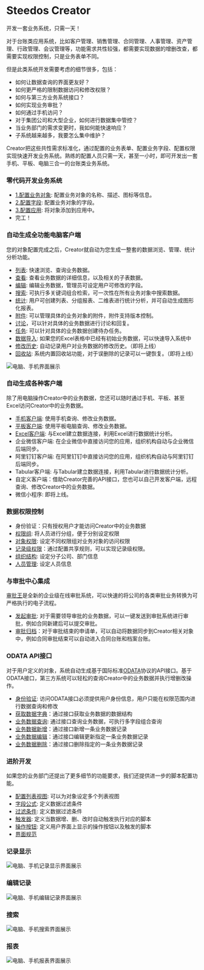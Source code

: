 # Steedos Creator

开发一套业务系统，只需一天！

对于台账类应用系统，比如客户管理、销售管理、合同管理、人事管理、资产管理、行政管理、会议管理等，功能需求共性较强，都需要实现数据的增删改查，都需要实现权限控制，只是业务表单不同。

但是此类系统开发需要考虑的细节很多，包括：
- 如何让数据查询的界面更友好？
- 如何更严格的限制数据访问和修改权限？
- 如何与第三方业务系统接口？
- 如何实现业务审批？
- 如何通过手机访问？
- 对于集团公司和大型企业，如何进行数据集中管控？
- 当业务部门的需求变更时，我如何能快速响应？
- 子系统越来越多，我要怎么集中维护？

Creator把这些共性需求标准化，通过配置的业务表单、配置业务字段、配置权限实现快速开发业务系统。熟练的配置人员只需一天，甚至一小时，即可开发出一套手机、平板、电脑三合一的台账类业务系统。

### 零代码开发业务系统
- [1.配置业务对象](object.md): 配置业务对象的名称、描述、图标等信息。
- [2.配置字段](object_field.md): 配置业务对象的字段。
- [3.配置应用](app.md): 将对象添加到应用中。
- 完工！

### 自动生成全功能电脑客户端
您的对象配置完成之后，Creator就自动为您生成一整套的数据浏览、管理、统计分析功能。
- [列表](record_list.md): 快速浏览、查询业务数据。
- [查看](record_view.md): 查看业务数据的详细信息，以及相关的子表数据。
- [编辑](record_edit.md): 编辑业务数据，管理员可设定用户可修改的字段。
- [搜索](record_search.md): 可执行多关键词组合检索，可一次性在所有业务对象中搜索数据。
- [统计](reports.md): 用户可创建列表、分组报表、二维表进行统计分析，并可自动生成图形化报表。
- [附件](record_attachment.md): 可以管理具体的业务对象的附件，附件支持版本控制。
- [讨论](record_chatter.md)，可以针对具体的业务数据进行讨论和回复。
- [任务](record_tasks.md): 可以针对具体的业务数据创建待办任务。
- [数据导入](record_import.md): 如果您的Excel表格中已经有初始业务数据，可以快速导入系统中
- [修改历史](record_history.md): 自动记录用户对业务数据的修改历史。（即将上线）
- [回收站](record_trash.md): 系统内置回收站功能，对于误删除的记录可以一键恢复。（即将上线）

![电脑、手机界面展示](images/mac_ipad_iphone_home.png)

### 自动生成各种客户端
除了用电脑操作Creator中的业务数据，您还可以随时通过手机、平板、甚至Excel访问Creator中的业务数据。
- [手机客户端](app_mobile.md): 使用手机查询、修改业务数据。
- [平板客户端](app_ipad.md): 使用平板电脑查询、修改业务数据。
- [Excel客户端](app_excel.md): 与Excel建立数据连接，利用Excel进行数据统计分析。
- 企业微信客户端: 在企业微信中直接访问您的应用，组织机构自动与企业微信后端同步。
- 阿里钉钉客户端: 在阿里钉钉中直接访问您的应用，组织机构自动与阿里钉钉后端同步。
- Tabular客户端: 与Tabular建立数据连接，利用Tabular进行数据统计分析。
- 自定义客户端：借助Creator完善的API接口，您也可以自己开发客户端，远程查询、修改Creator中的业务数据。
- 微信小程序: 即将上线。

### 数据权限控制
- 身份验证：只有授权用户才能访问Creator中的业务数据
- [权限组](permission_set.md): 将人员进行分组，便于分别设定权限
- [对象权限](object_permission.md): 设定不同权限组对业务对象的访问权限
- [记录级权限](permission_share.md)：通过配置共享规则，可以实现记录级权限。
- [组织结构](organization.md): 设定分子公司、部门信息
- [人员管理](space_user.md): 设定人员信息

### 与审批中心集成
[审批王](https://www.steedos.com/cn/workflow/)是全新的企业级在线审批系统，可以快速的将公司的各类审批业务转换为可严格执行的电子流程。
- [发起审批](workflow_submit.md): 对于需要领导审批的业务数据，可以一键发送到审批系统进行审批，例如合同新建后可以提交审批。
- [审批归档](workflow_archive.md)：对于审批结束的申请单，可以自动将数据同步到Creator相关对象中，例如合同审批结束可以自动进入合同台账和档案台账。

### ODATA API接口
对于用户定义的对象，系统自动生成基于国际标准[ODATA](http://www.odata.org/)协议的API接口。基于ODATA接口，第三方系统可以轻松的查询Creator中的业务数据并执行增删改操作。
- [身份验证](odata_auth.md): 访问ODATA接口必须提供用户身份信息，用户只能在权限范围内进行数据查询和修改
- [获取数据字典](odata_metadata.md)：通过接口获取业务数据的数据结构
- [业务数据查询](odata_query.md): 通过接口查询业务数据，可执行多字段组合查询
- [业务数据新增](odata_add.md)：通过接口新增一条业务数据记录
- [业务数据编辑](odata_edit.md)：通过接口编辑更新指定一条业务数据记录
- [业务数据删除](odata_delete.md)：通过接口删除指定的一条业务数据记录

### 进阶开发
如果您的业务部门还提出了更多细节的功能要求，我们还提供进一步的脚本配置功能。
- [配置列表视图](object_listview.md): 可以为对象设定多个列表视图
- [字段公式](object_field_formula.md): 定义数据过滤条件
- [过滤条件](object_filter.md): 定义数据过滤条件
- [触发器](object_trigger.md): 定义当数据增、删、改时自动触发执行对应的脚本
- [操作按钮](object_action.md): 定义用户界面上显示的操作按钮以及触发的脚本
- [界面规范](https://www.lightningdesignsystem.com/guidelines/overview/)

### 记录显示
![电脑、手机记录显示界面展示](images/mac_mobile_view.jpg)

### 编辑记录
![电脑、手机编辑记录界面展示](images/ipad_iphone_edit.jpg)

### 搜索
![电脑、手机搜索界面展示](images/mac_mobile_search.jpg)

### 报表
![电脑、手机报表界面展示](images/mac_mobile_report.jpg)
